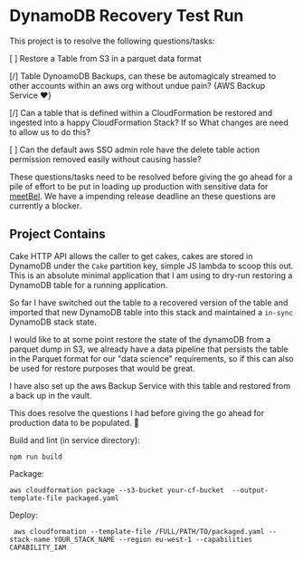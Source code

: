 # DynamoDB Recovery Test Run

This project is to resolve the following questions/tasks:

[ ] Restore a Table from S3 in a parquet data format

[/] Table DynoamoDB Backups, can these be automagicaly streamed to other accounts within an aws org without undue pain? {AWS Backup Service ❤️}

[/] Can a table that is defined within a CloudFormation be restored and ingested into a happy CloudFormation Stack? If so What changes are need to allow us to do this?

[ ] Can the default aws SSO admin role have the delete table action permission removed easily without causing hassle?


These questions/tasks need to be resolved before giving the go ahead for a pile of effort to be put in loading up production with sensitive data for [meetBel](https://meetbel.com). We have a impending release deadline an these questions are currently a blocker.

## Project Contains

Cake HTTP API allows the caller to get cakes, cakes are stored in DynamoDB under the `Cake` partition key, simple JS lambda to scoop this out. This is 
an absolute minimal application that I am using to dry-run restoring a DynamoDB table for a running application. 

So far I have switched out the table to a recovered version of the table and imported that new DynamoDB table into this stack and maintained a `in-sync`
DynamoDB stack state.

I would like to at some point restore the state of the dynamoDB from a parquet dump in S3, we already have a data pipeline that persists the table in 
the Parquet format for our "data science" requirements, so if this can also be used for restore purposes that would be great. 

I have also set up the aws Backup Service with this table and restored from a back up in the vault. 

This does resolve the questions I had before giving the go ahead for production data to be populated. 🤔



Build and lint (in service directory):
```
npm run build
```

Package:
```
aws cloudformation package --s3-bucket your-cf-bucket  --output-template-file packaged.yaml
```

Deploy:
```
 aws cloudformation --template-file /FULL/PATH/TO/packaged.yaml --stack-name YOUR_STACK_NAME --region eu-west-1 --capabilities CAPABILITY_IAM
```
